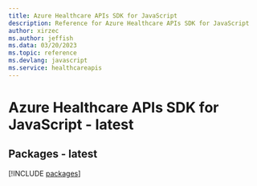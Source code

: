 ```yaml
---
title: Azure Healthcare APIs SDK for JavaScript
description: Reference for Azure Healthcare APIs SDK for JavaScript
author: xirzec
ms.author: jeffish
ms.data: 03/20/2023
ms.topic: reference
ms.devlang: javascript
ms.service: healthcareapis
---
```

# Azure Healthcare APIs SDK for JavaScript - latest
## Packages - latest
[!INCLUDE [packages](healthcare-apis-index.md)]